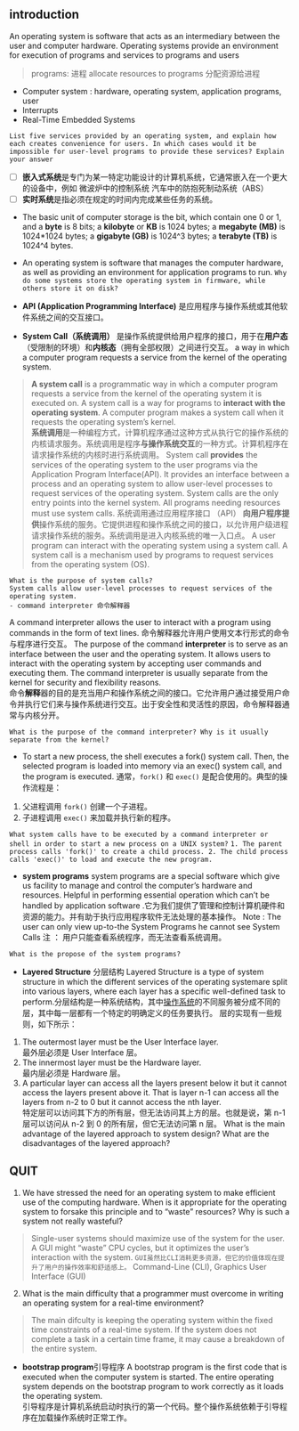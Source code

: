 

## introduction
An operating system is software that acts as an intermediary between the user and computer hardware.
Operating systems provide an environment for execution of programs and services to programs and users

> programs: 进程
> allocate resources to programs 分配资源给进程
 - Computer system :  hardware,  operating system,  application programs,  user
 - Interrupts
 - Real-Time Embedded Systems

`List five services provided by an operating system, and explain how each creates convenience for users. In which cases would it be impossible for user-level programs to provide these services? Explain your answer`
> 
 - [ ] **嵌入式系统**是专门为某一特定功能设计的计算机系统，它通常嵌入在一个更大的设备中，例如  微波炉中的控制系统  汽车中的防抱死制动系统（ABS）
 - [ ] **实时系统**是指必须在规定的时间内完成某些任务的系统。
 - The basic unit of computer storage is the bit, which contain one 0 or 1, and a **byte** is 8 bits; a **kilobyte** or **KB** is 1024 bytes; a **megabyte (MB)** is 1024*1024 bytes; a **gigabyte (GB)** is 1024^3 bytes; a **terabyte (TB)** is 1024^4 bytes.
 - An operating system is software that manages the computer hardware, as well as providing an environment for application programs to run.
  `Why do some systems store the operating system in firmware, while others store it on disk?`

- **API (Application Programming Interface)** 是应用程序与操作系统或其他软件系统之间的交互接口。
- **System Call（系统调用）** 是操作系统提供给用户程序的接口，用于在**用户态**（受限制的环境）和**内核态**（拥有全部权限）之间进行交互。
a way in which a computer program requests a service from the kernel of the operating system.
>****A system call**** is a programmatic way in which a computer program requests a service from the kernel of the operating system it is executed on. A system call is a way for programs to ****interact with the operating system****. A computer program makes a system call when it requests the operating system’s kernel.  
****系统调用****是一种编程方式，计算机程序通过这种方式从执行它的操作系统的内核请求服务。系统调用是程序****与操作系统交互****的一种方式。计算机程序在请求操作系统的内核时进行系统调用。
System call ****provides**** the services of the operating system to the user programs via the Application Program Interface(API). It provides an interface between a process and an operating system to allow user-level processes to request services of the operating system. System calls are the only entry points into the kernel system. All programs needing resources must use system calls.
系统调用通过应用程序接口 （API） ****向用户程序提供****操作系统的服务。它提供进程和操作系统之间的接口，以允许用户级进程请求操作系统的服务。系统调用是进入内核系统的唯一入口点。
A user program can interact with the operating system using a system call.
A system call is a mechanism used by programs to request services from the operating system (OS).

    What is the purpose of system calls?
    System calls allow user-level processes to request services of the operating system.
    - command interpreter 命令解释器
   A command interpreter allows the user to interact with a program using commands in the form of text lines. 命令解释器允许用户使用文本行形式的命令与程序进行交互。
   The purpose of the command **interpreter** is to serve as an interface between the user and the operating system. It allows users to interact with the operating system by accepting user commands and executing them. The command interpreter is usually separate from the kernel for security and flexibility reasons.  
命令**解释**器的目的是充当用户和操作系统之间的接口。它允许用户通过接受用户命令并执行它们来与操作系统进行交互。出于安全性和灵活性的原因，命令解释器通常与内核分开。

    What is the purpose of the command interpreter? Why is it usually separate from the kernel?
- To start a new process, the shell executes a fork() system call. Then, the selected program is loaded into memory via an exec() system call, and the program is executed.
通常，`fork()` 和 `exec()` 是配合使用的。典型的操作流程是：

1.  父进程调用 `fork()` 创建一个子进程。
2.  子进程调用 `exec()` 来加载并执行新的程序。

` What system calls have to be executed by a command interpreter or shell in order to start a new process on a UNIX system? `
`1. The parent process calls 'fork()' to create a child process.
2. The child process calls 'exec()' to load and execute the new program.`

- **system programs**
system programs are a special software which give us facility to manage and control the computer’s hardware and resources. Helpful in performing essential operation which can’t be handled by application software .它为我们提供了管理和控制计算机硬件和资源的能力。并有助于执行应用程序软件无法处理的基本操作。
Note : The user can only view up-to-the System Programs he cannot see System Calls 注 ： 用户只能查看系统程序，而无法查看系统调用。

 `What is the propose of the system programs?`

- **Layered Structure**  分层结构
Layered Structure is a type of system structure in which the different services of the operating systemare split into various layers, where each layer has a specific well-defined task to perform.分层结构是一种系统结构，其中[操作系统](https://www.geeksforgeeks.org/operating-systems/)的不同服务被分成不同的层，其中每一层都有一个特定的明确定义的任务要执行。
层的实现有一些规则，如下所示：
1.  The outermost layer must be the User Interface layer.  
    最外层必须是 User Interface 层。
2.  The innermost layer must be the Hardware layer.  
    最内层必须是 Hardware 层。
3.  A particular layer can access all the layers present below it but it cannot access the layers present above it. That is layer n-1 can access all the layers from n-2 to 0 but it cannot access the nth layer.  
    特定层可以访问其下方的所有层，但无法访问其上方的层。也就是说，第 n-1 层可以访问从 n-2 到 0 的所有层，但它无法访问第 n 层。
     What is the main advantage of the layered approach to system design? What are the disadvantages of the layered approach? 

## QUIT	
 1. We have stressed the need for an operating system to make efficient use of the computing hardware. When is it appropriate for the operating system to forsake this principle and to “waste” resources? Why is such a system not really wasteful?
> Single-user systems should maximize use of the system for the user. A GUI might “waste” CPU cycles, but it optimizes the user’s interaction with the system.
> `GUI虽然比CLI消耗更多资源，但它的价值体现在提升了用户的操作效率和舒适感上。`
> Command-Line  (CLI), Graphics  User  Interface  (GUI)
 2. What is the main difficulty that a programmer must overcome in writing an operating system for a real-time environment?
 >The main difculty is keeping the operating system within the fixed time constraints of a real-time system. If the system does not complete a task in a certain time frame, it may cause a breakdown of the entire system.

- **bootstrap program**引导程序
A bootstrap program is the first code that is executed when the computer system is started. The entire operating system depends on the bootstrap program to work correctly as it loads the operating system.  
引导程序是计算机系统启动时执行的第一个代码。整个操作系统依赖于引导程序在加载操作系统时正常工作。



<!--stackedit_data:
eyJwcm9wZXJ0aWVzIjoidGl0bGU6IHBpY1xuYXV0aG9yOiBmZW
lcbiIsImRpc2N1c3Npb25zIjp7IjFDOFAxTWFuekFvSkZVTjki
Onsic3RhcnQiOjMyNjksImVuZCI6MzM2MCwidGV4dCI6IldoYX
QgaXMgdGhlIHB1cnBvc2Ugb2YgdGhlIGNvbW1hbmQgaW50ZXJw
cmV0ZXI/IFdoeSBpcyBpdCB1c3VhbGx5IHNlcGFyYXRlIGZyb2
3igKYifSwiWDljSnBUOWRJTFYxcXZUYyI6eyJzdGFydCI6NDI5
MywiZW5kIjo0MzM4LCJ0ZXh0IjoiYFdoYXQgaXMgdGhlIHByb3
Bvc2Ugb2YgdGhlIHN5c3RlbSBwcm9ncmFtcz9gIn0sImhpYUU0
ZVdTTW9hUUpqM0wiOnsic3RhcnQiOjUxNDUsImVuZCI6NTI2NS
widGV4dCI6IldoYXQgaXMgdGhlIG1haW4gYWR2YW50YWdlIG9m
IHRoZSBsYXllcmVkIGFwcHJvYWNoIHRvIHN5c3RlbSBkZXNpZ2
4/IFdoYXQgYXJlIHTigKYifSwiQnlpbE5KUmswaGc2aGlVaiI6
eyJzdGFydCI6NDAzLCJlbmQiOjYxNywidGV4dCI6ImBMaXN0IG
ZpdmUgc2VydmljZXMgcHJvdmlkZWQgYnkgYW4gb3BlcmF0aW5n
IHN5c3RlbSwgYW5kIGV4cGxhaW4gaG93IGVhY2ggY3JlYXTigK
YifSwibTF5aXZZZ3N1TU1QaDFhcyI6eyJzdGFydCI6MTEzOCwi
ZW5kIjoxMjMwLCJ0ZXh0IjoiYFdoeSBkbyBzb21lIHN5c3RlbX
Mgc3RvcmUgdGhlIG9wZXJhdGluZyBzeXN0ZW0gaW4gZmlybXdh
cmUsIHdoaWxlIG90aGVycyBzdG9yZeKApiJ9fSwiY29tbWVudH
MiOnsibmwzN3dmOFJHU2ZWVTB6OSI6eyJkaXNjdXNzaW9uSWQi
OiIxQzhQMU1hbnpBb0pGVU45Iiwic3ViIjoiZ286MTA1MjkxMz
A1NTEzODI5OTg5MDA3IiwidGV4dCI6Ikl0IHJlYWRzIGNvbW1h
bmRzIGZyb20gdGhlIHVzZXIgb3IgYSBmaWxlIGFuZCBleGVjdX
RlcyB0aGVtLCB0dXJuaW5nIHRoZW0gaW50byBvbmUgb3IgbW9y
ZSBzeXN0ZW0gY2FsbHMuXG4gICAgRm9yIHNlY3VyaXR5IGFuZC
BmbGV4aWJpbGl0eSwgYW5kIGludGVycHJldGVyIG1heS9pcyBz
dWJqZWN0IHRvIGNoYW5nZS4iLCJjcmVhdGVkIjoxNzM0ODQ4NT
YzOTE1fSwiOVdEMjR2ZE1taWNJUTV1cCI6eyJkaXNjdXNzaW9u
SWQiOiJYOWNKcFQ5ZElMVjFxdlRjIiwic3ViIjoiZ286MTA1Mj
kxMzA1NTEzODI5OTg5MDA3IiwidGV4dCI6IlN5c3RlbSBwcm9n
cmFtcyBjYW4gYmUgdGhvdWdodCBvZiBhcyBidW5kbGVzIG9mIH
VzZWZ1bCBzeXN0ZW0gY2FsbHMuIFRoZXkgcHJvdmlkZSBiYXNp
YyBmdW5jdGlvbmFsaXR5IHRvIHVzZXJzIHNvIHRoYXQgdXNlcn
MgZG8gbm90IG5lZWQgdG8gd3JpdGUgdGhlaXIgb3duIHByb2dy
YW1zIHRvIHNvbHZlIGNvbW1vbiBwcm9ibGVtcy5cbuezu+e7n+
eoi+W6j+WPr+S7peiiq+eci+S9nOaYr+acieeUqOeahOezu+e7
n+iwg+eUqOeahOmbhuWQiOOAguWug+S7rOS4uueUqOaIt+aPkO
S+m+WfuuacrOWKn+iDve+8jOS9v+eUqOaIt+aXoOmcgOe8luWG
meiHquW3seeahOeoi+W6j+adpeino+WGs+W4uOingemXrumimO
OAgiIsImNyZWF0ZWQiOjE3MzQ4NDg2NzYzMDh9LCIyNHlIUDNm
a1NWd0tQUG00Ijp7ImRpc2N1c3Npb25JZCI6ImhpYUU0ZVdTTW
9hUUpqM0wiLCJzdWIiOiJnbzoxMDUyOTEzMDU1MTM4Mjk5ODkw
MDciLCJ0ZXh0IjoiVGhlIHN5c3RlbSBpcyBlYXNpZXIgdG8gZG
VidWcgYW5kIG1vZGlmeSBiZWNhdXNlIGNoYW5nZXMgYWZmZWN0
IG9ubHkgbGltaXRlZCBzZWN0aW9ucyBvZiB0aGUgc3lzdGVtLl
xuZGlzYWR2YW50YWdlIHRvIHRoZSBsYXllcmVkIGFwcHJvYWNo
IGlzIHRoZSBhcG9vciBwZXJmb3JtYW5jZS4iLCJjcmVhdGVkIj
oxNzM0ODUwMDUwNDY4fSwiajgxUXRZV3FUd2RveTZNdiI6eyJk
aXNjdXNzaW9uSWQiOiJoaWFFNGVXU01vYVFKajNMIiwic3ViIj
oiZ286MTA1MjkxMzA1NTEzODI5OTg5MDA3IiwidGV4dCI6Iml0
IHNlbmRzIGEgcmVxdWVzdCB0aGF0IGhhcyB0byB0cmF2ZWwgdG
hyb3VnaCBhbGwgdGhlIGxheWVycyBwcmVzZW50IGluIGJldHdl
ZW4gdGhlIHR3byBpbnRlcmFjdGluZyBsYXllcnMuIiwiY3JlYX
RlZCI6MTczNDg1MDE5MjM0MH0sIjVyeGczdmFKb2pMbDN4QW0i
OnsiZGlzY3Vzc2lvbklkIjoiQnlpbE5KUmswaGc2aGlVaiIsIn
N1YiI6ImdvOjEwNTI5MTMwNTUxMzgyOTk4OTAwNyIsInRleHQi
OiJQcm9ncmFtIGV4ZWN1dGlvbi4gVGhlIG9wZXJhdGluZyBzeX
N0ZW0gbG9hZHMgdGhlIGNvbnRlbnRzIChvciBzZWN0aW9ucykg
b2YgYSBmaWxlIGludG8gbWVtb3J5IGFuZCBiZWdpbnMgaXRzIG
V4ZWN1dGlvbi4gQSB1c2VyLSBsZXZlbCBwcm9ncmFtIGNvdWxk
IG5vdCBiZSB0cnVzdGVkIHRvIHByb3Blcmx5IGFsbG9jYXRlIE
NQVSB0aW1lLiBJL08gb3BlcmF0aW9ucy4gQ29tbXVuaWNhdGlv
bnMuXG5FcnJvciBkZXRlY3Rpb25cbkZpbGUtc3lzdGVtIG1hbm
lwdWxhdGlvbiIsImNyZWF0ZWQiOjE3MzQ4NTI1MzYyODR9LCJV
MTdWMkdqV0k4TGRBb2kyIjp7ImRpc2N1c3Npb25JZCI6IkJ5aW
xOSlJrMGhnNmhpVWoiLCJzdWIiOiJnbzoxMDUyOTEzMDU1MTM4
Mjk5ODkwMDciLCJ0ZXh0Ijoi5pON5L2c57O757uf6LSf6LSj56
iL5bqP55qE5Yqg6L295ZKM6L+Q6KGM77yM55So5oi356iL5bqP
5peg5rOV5Y+v6Z2g5Zyw566h55CGIENQVSDml7bpl7TjgILlro
PlpITnkIYgSS9PIOaTjeS9nO+8jOeUqOaIt+WPqumcgOaMh+Wu
muaTjeS9nO+8jOezu+e7n+S8mui9rOaNouS4uuehrOS7tuaMh+
S7pO+8jOmBv+WFjeeUqOaIt+eoi+W6j+mUmeivr+iuv+mXruiu
vuWkh+aIlui1hOa6kOOAguaWh+S7tuezu+e7n+aTjeS9nOWmgu
WIm+W7uuOAgeWIoOmZpOWSjOadg+mZkOeuoeeQhueUseaTjeS9
nOezu+e7n+WujOaIkO+8jOeUqOaIt+aXoOmcgOWFs+W/g+Wkje
adgueahOe7huiKguOAgumAmuS/oeaXtu+8jOaTjeS9nOezu+e7
n+i0n+i0o+aVsOaNruaJk+WMheOAgeS8oOi+k+WSjOmHjee7hO
+8jOehruS/nee9kee7nOiuvuWkh+WNj+iwg+S9v+eUqOOAgumU
meivr+ajgOa1i+eUseaTjeS9nOezu+e7n+e7n+S4gOWkhOeQhu
+8jOS/neaKpOaVsOaNruWujOaVtOaAp+W5tuWHj+WwkeeUqOaI
t+eoi+W6j+eahOWkjeadguaAp+OAgiIsImNyZWF0ZWQiOjE3Mz
Q4NTI1NDc3MjV9LCIwWkI5YWI5T1JqYVZOV2N6Ijp7ImRpc2N1
c3Npb25JZCI6Im0xeWl2WWdzdU1NUGgxYXMiLCJzdWIiOiJnbz
oxMDUyOTEzMDU1MTM4Mjk5ODkwMDciLCJ0ZXh0IjoiRm9yIGNl
cnRhaW4gZGV2aWNlcywgc3VjaCBhcyBlbWJlZGRlZCBzeXN0ZW
1zLCBhIGRpc2sgd2l0aCBhIGZpbGUgc3lzdGVtIG1heSBiZSBu
b3QgYmUgYXZhaWxhYmxlIGZvciB0aGUgZGV2aWNlLiBJbiB0aG
lzIHNpdHVhdGlvbiwgdGhlIG9wZXJhdGluZyBzeXN0ZW0gbXVz
dCBiZSBzdG9yZWQgaW4gZmlybXdhcmUuIiwiY3JlYXRlZCI6MT
czNDg1MzA1OTEyNH19LCJoaXN0b3J5IjpbOTcyMTEyMDUwLC0x
MzEzNDc5ODgzLDE5NDYyNjQzMDQsLTE4NzUzNjIwNiw5NjQ2NT
M1NDAsLTE3NzQ2NTAxODgsLTE0MzA3NzkzMCwxNzEwNTQ5Njkx
LC0yMDExMjcwMzgwLC0xNTAxNzk1Mzg2LC01NDc3OTg1NDgsNz
QyMzMwMzIzLDY4ODkxMjQzNCwyMDA3OTU4ODYzLC02ODc3ODk4
NDIsNDIwMzExMDc5XX0=
-->